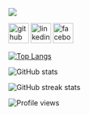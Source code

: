 ![](https://i.redd.it/bpxxqqvps4h91.gif)




[<img src='https://cdn.jsdelivr.net/npm/simple-icons@3.0.1/icons/github.svg' alt='github' height='40'>](https://github.com/jobayer-hossen)  [<img src='https://cdn.jsdelivr.net/npm/simple-icons@3.0.1/icons/linkedin.svg' alt='linkedin' height='40'>](https://www.linkedin.com/in/jobayer-hossen-213a961b2/)  [<img src='https://cdn.jsdelivr.net/npm/simple-icons@3.0.1/icons/facebook.svg' alt='facebook' height='40'>](https://www.facebook.com/emon.hasan.201)  

[![Top Langs](https://github-readme-stats.vercel.app/api/top-langs/?username=jobayer-hossen)](https://github.com/anuraghazra/github-readme-stats)

![GitHub stats](https://github-readme-stats.vercel.app/api?username=jobayer-hossen&show_icons=true)  

![GitHub streak stats](https://streak-stats.demolab.com/?user=jobayer-hossen)  

![Profile views](https://gpvc.arturio.dev/jobayer-hossen)  
